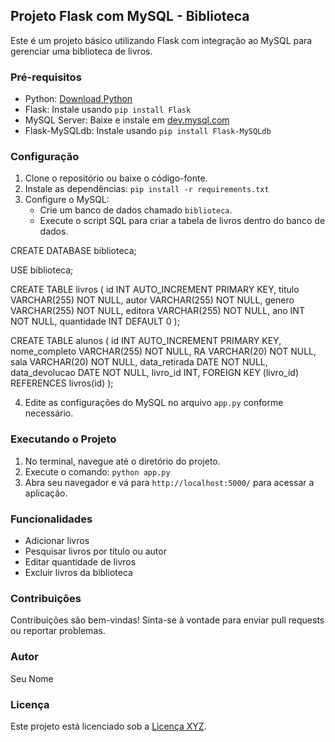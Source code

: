 ## Projeto Flask com MySQL - Biblioteca

Este é um projeto básico utilizando Flask com integração ao MySQL para gerenciar uma biblioteca de livros.

### Pré-requisitos

- Python: [Download Python](https://www.python.org/downloads/)
- Flask: Instale usando `pip install Flask`
- MySQL Server: Baixe e instale em [dev.mysql.com](https://dev.mysql.com/downloads/mysql/)
- Flask-MySQLdb: Instale usando `pip install Flask-MySQLdb`

### Configuração

1. Clone o repositório ou baixe o código-fonte.
2. Instale as dependências: `pip install -r requirements.txt`
3. Configure o MySQL:
   - Crie um banco de dados chamado `biblioteca`.
   - Execute o script SQL para criar a tabela de livros dentro do banco de dados.
   
CREATE DATABASE biblioteca;

USE biblioteca;

CREATE TABLE livros (
    id INT AUTO_INCREMENT PRIMARY KEY,
    titulo VARCHAR(255) NOT NULL,
    autor VARCHAR(255) NOT NULL,
    genero VARCHAR(255) NOT NULL,
    editora VARCHAR(255) NOT NULL,
    ano INT NOT NULL,
    quantidade INT DEFAULT 0
);

CREATE TABLE alunos (
    id INT AUTO_INCREMENT PRIMARY KEY,
    nome_completo VARCHAR(255) NOT NULL,
    RA VARCHAR(20) NOT NULL,
    sala VARCHAR(20) NOT NULL,
    data_retirada DATE NOT NULL,
    data_devolucao DATE NOT NULL,
    livro_id INT,
    FOREIGN KEY (livro_id) REFERENCES livros(id)
);


4. Edite as configurações do MySQL no arquivo `app.py` conforme necessário.

### Executando o Projeto

1. No terminal, navegue até o diretório do projeto.
2. Execute o comando: `python app.py`
3. Abra seu navegador e vá para `http://localhost:5000/` para acessar a aplicação.

### Funcionalidades

- Adicionar livros
- Pesquisar livros por título ou autor
- Editar quantidade de livros
- Excluir livros da biblioteca

### Contribuições

Contribuições são bem-vindas! Sinta-se à vontade para enviar pull requests ou reportar problemas.

### Autor

Seu Nome

### Licença

Este projeto está licenciado sob a [Licença XYZ](link-da-licenca).
